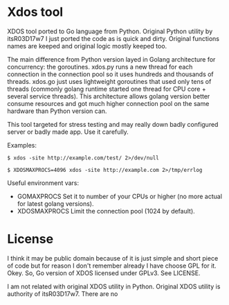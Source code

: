 Xdos tool
=============

XDOS tool ported to Go language from Python.
Original Python utility by itsR03D17w7
I just ported the code as is quick and dirty. Original functions names are keeped and original logic mostly keeped too.

The main difference from Python version layed in Golang architecture for concurrency: the goroutines. xdos.py runs
a new thread for each connection in the connection pool so it uses hundreds and thousands of threads.
xdos.go just uses lightweight goroutines that used only tens of threads (commonly golang runtime started one thread for
CPU core + several service threads). This architecture allows golang version better consume resources and got much higher
connection pool on the same hardware than Python version can.

This tool targeted for stress testing and may really down badly configured server or badly made app. Use it carefully.

Examples:

    $ xdos -site http://example.com/test/ 2>/dev/null

    $ XDOSMAXPROCS=4096 xdos -site http://example.com 2>/tmp/errlog

Useful environment vars:

* GOMAXPROCS
  Set it to number of your CPUs or higher (no more actual for latest golang versions).
* XDOSMAXPROCS
  Limit the connection pool (1024 by default).                                   

License
=======

I think it may be public domain because of it is just simple and short piece of code but for reason I don't remember already
I have choose GPL for it. Okey. So, Go version of XDOS licensed under GPLv3. See LICENSE.

I am not related with original XDOS utility in Python. Original XDOS utility is authority of itsR03D17w7. There are no                                    